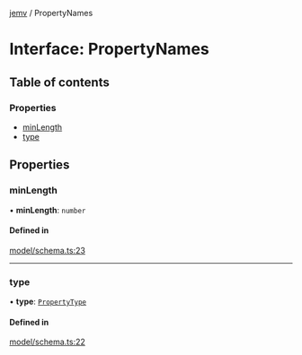 [jemv](../README.md) / PropertyNames

# Interface: PropertyNames

## Table of contents

### Properties

- [minLength](PropertyNames.md#minlength)
- [type](PropertyNames.md#type)

## Properties

### minLength

• **minLength**: `number`

#### Defined in

[model/schema.ts:23](https://github.com/FlavioLionelRita/jemv/blob/b3abfe7/src/lib/model/schema.ts#L23)

___

### type

• **type**: [`PropertyType`](../enums/PropertyType.md)

#### Defined in

[model/schema.ts:22](https://github.com/FlavioLionelRita/jemv/blob/b3abfe7/src/lib/model/schema.ts#L22)
